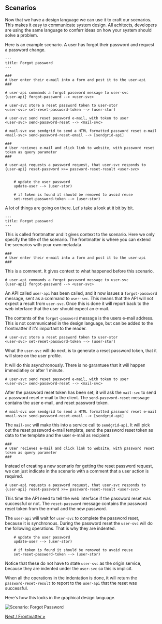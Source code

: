 ## Scenarios

Now that we have a design language we can use it to craft our scenarios. This makes it easy to communicate system design. All achitects, developers are using the same language to conferr ideas on how your system should solve a problem.

Here is an example scenario. A user has forgot their password and request a password change.

```smol
---
title: Forgot password
---

###
# User enter their e-mail into a form and post it to the user-api
###

# user-api commands a forgot password message to user-svc
{user-api} forgot-password --> <user-svc>

# user-svc store a reset password token to user-stor
<user-svc> set-reset-password-token --> (user-stor)

# user-svc send reset password e-mail, with token to user
<user-svc> send-password-reset --> <mail-svc>

# mail-svc use sendgrid to send a HTML formatted password reset e-mail
<mail-svc> send-password-reset-email --> [sendgrid-api]

###
# User recieves e-mail and click link to website, with password reset token as query parameter
###

# user-api requests a password request, that user-svc responds to
{user-api} reset-password >>= password-reset-result <user-svc>

	
	# update the user password
	update-user --> (user-stor)
	
	# if token is found it should be removed to avoid reuse
	set-reset-password-token --> (user-stor)
```

A lot of things are going on there. Let's take a look at it bit by bit.

```smol
---
title: Forgot password
---
```

This is called frontmatter and it gives context to the scenario. Here we only specify the title of the scenario. The frontmatter is where you can extend the scenarios with your own metadata.

```smol
###
# User enter their e-mail into a form and post it to the user-api
###
```

This is a comment. It gives context to what happened before this scenario.

```smol
# user-api commands a forgot password message to user-svc
{user-api} forgot-password --> <user-svc>
````

An API called `user-api` has been called, and it now issues a `forgot-password` message, sent as a command to `user-svc`. This means that the API will not expect a result from `user-svc`. Once this is done it will report back to the web interface that the user should expect an e-mail.

The contents of the `forgot-password` message is the users e-mail address. This is not communicated in the design language, but can be added to the frontmatter if it's important to the reader.

```smol
# user-svc store a reset password token to user-stor
<user-svc> set-reset-password-token --> (user-stor)
````

What the `user-svc` will do next, is to generate a reset password token, that it will store on the user profile.

It will do this asynchronously. There is no garantuee that it will happen immediatley or after 1 minute.

```smol
# user-svc send reset password e-mail, with token to user
<user-svc> send-password-reset --> <mail-svc>
````

After the password reset token has been set, it will ask the `mail-svc` to send a password reset e-mail to the client. The `send-password-reset` message contains the user e-mail, and reset password token.

```smol
# mail-svc use sendgrid to send a HTML formatted password reset e-mail
<mail-svc> send-password-reset-email --> [sendgrid-api]
````

The `mail-svc` will make this into a service call to `sendgrid-api`. It will pick out the reset password e-mail template, send the password reset token as data to the template and the user e-mail as recipient.

```smol
###
# User recieves e-mail and click link to website, with password reset token as query parameter
###
````

Instead of creating a new scenario for getting the reset password request, we can just indicate in the scenario with a comment that a user action is required.

```smol
# user-api requests a password request, that user-svc responds to
{user-api} reset-password >>= password-reset-result <user-svc>
````

This time the API need to tell the web interface if the password reset was successful or not. The `reset-password` message contains the password reset token from the e-mail and the new password.

The `user-api` will wait for `user-svc` to complete the password reset, because it is synchronous. During the password reset the `user-svc` will do the following operations. That is why they are indented.

```smol	
	# update the user password
	update-user --> (user-stor)
	
	# if token is found it should be removed to avoid reuse
	set-reset-password-token --> (user-stor)
````

Notice that these do not have to state `user-svc` as the origin service, because they are indented under the `user-svc` so this is implicit.

When all the operations in the indentation is done, it will return the `password-reset-result` to report to the `user-api` that the reset was successful.

Here's how this looks in the graphical design language.

![Scenario: Forgot Password](scenarios/forgot-password.png)


[Next / Frontmatter &raquo;](frontmatter.html)
